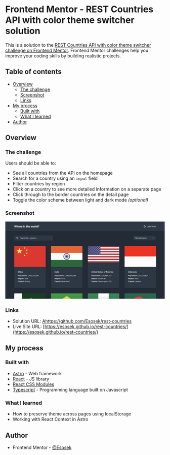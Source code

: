 # Frontend Mentor - REST Countries API with color theme switcher solution

This is a solution to the [REST Countries API with color theme switcher challenge on Frontend Mentor](https://www.frontendmentor.io/challenges/rest-countries-api-with-color-theme-switcher-5cacc469fec04111f7b848ca). Frontend Mentor challenges help you improve your coding skills by building realistic projects. 

## Table of contents

- [Overview](#overview)
  - [The challenge](#the-challenge)
  - [Screenshot](#screenshot)
  - [Links](#links)
- [My process](#my-process)
  - [Built with](#built-with)
  - [What I learned](#what-i-learned)
- [Author](#author)

## Overview

### The challenge

Users should be able to:

- See all countries from the API on the homepage
- Search for a country using an `input` field
- Filter countries by region
- Click on a country to see more detailed information on a separate page
- Click through to the border countries on the detail page
- Toggle the color scheme between light and dark mode *(optional)*

### Screenshot

![](./src/assets/images/screenshot.png)

### Links

- Solution URL: [Ahttps://github.com/Esosek/rest-countries](https://github.com/Esosek/rest-countries)
- Live Site URL: [https://esosek.github.io/rest-countries/](https://esosek.github.io/rest-countries/)

## My process

### Built with

- [Astro](https://astro.build/) - Web framework
- [React](https://reactjs.org/) - JS library
- [React CSS Modules](hhttps://create-react-app.dev/docs/adding-a-css-modules-stylesheet/)
- [Typescript](https://www.typescriptlang.org) - Programming language built on Javascript

### What I learned

- How to preserve theme across pages using localStorage
- Working with React Context in Astro

## Author

- Frontend Mentor - [@Esosek](https://www.frontendmentor.io/profile/Esosek)
